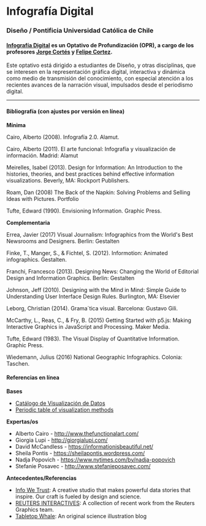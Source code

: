 # Infografía Digital

### Diseño / Pontificia Universidad Católica de Chile

#### [Infografía Digital](http://catalogo.uc.cl/index.php?tmpl=component&option=com_catalogo&view=programa&sigla=dno075) es un Optativo de Profundización (OPR), a cargo de los profesores [Jorge Cortés](https://www.graficainteractiva.com/) y [Felipe Cortez](http://profesor.faco.cl/). 

Este optativo está dirigido a estudiantes de Diseño, y otras disciplinas, que se interesen en la representación gráfica digital, interactiva y dinámica como medio de transmisión del conocimiento, con especial atención a los recientes avances de la narración visual, impulsados desde el periodismo digital.

- - - - - - - - - -

#### Bibliografía (con ajustes por versión en línea)

**Mínima**

Cairo, Alberto (2008). Infografía 2.0. Alamut.

Cairo, Alberto (2011). El arte funcional: Infografía y visualización de información. Madrid: Alamut

Meirelles, Isabel (2013). Design for Information: An Introduction to the histories, theories, and best practices behind effective information visualizations. Beverly, MA: Rockport Publishers.

Roam, Dan (2008) The Back of the Napkin: Solving Problems and Selling Ideas with Pictures. Portfolio

Tufte, Edward (1990). Envisioning Information. Graphic Press.

**Complementaria**

Errea, Javier (2017) Visual Journalism: Infographics from the World's Best Newsrooms and Designers. Berlin: Gestalten

Finke, T., Manger, S., & Fichtel, S. (2012). Informotion: Animated infographics. Gestalten.

Franchi, Francesco (2013). Designing News: Changing the World of Editorial Design and Information Graphics. Berlin: Gestalten

Johnson, Jeff (2010). Designing with the Mind in Mind: Simple Guide to Understanding User Interface Design Rules. Burlington, MA: Elsevier

Leborg, Christian (2014). Grama´tica visual. Barcelona: Gustavo Gili.

McCarthy, L., Reas, C., & Fry, B. (2015) Getting Started with p5.js: Making Interactive Graphics in JavaScript and Processing. Maker Media.

Tufte, Edward (1983). The Visual Display of Quantitative Information. Graphic Press.

Wiedemann, Julius (2016) National Geographic Infographics. Colonia: Taschen.

#### Referencias en línea

**Bases**

- [Catálogo de Visualización de Datos](https://datavizcatalogue.com/ES/)
- [Periodic table of visualization methods](http://www.visual-literacy.org/periodic_table/periodic_table.html )

**Expertas/os**

- Alberto Cairo - http://www.thefunctionalart.com/
- Giorgia Lupi - http://giorgialupi.com/ 
- David McCandless - https://informationisbeautiful.net/
- Sheila Pontis - https://sheilapontis.wordpress.com/
- Nadja Popovich - https://www.nytimes.com/by/nadja-popovich
- Stefanie Posavec - http://www.stefanieposavec.com/

**Antecedentes/Referencias**

- [Info We Trust](https://infowetrust.com/essays): A creative studio that makes powerful data stories that inspire. Our craft is fueled by design and science.
- [REUTERS INTERACTIVES](https://graphics.reuters.com/): A collection of recent work from the Reuters Graphics team.
- [Tabletop Whale](http://tabletopwhale.com/): An original science illustration blog
